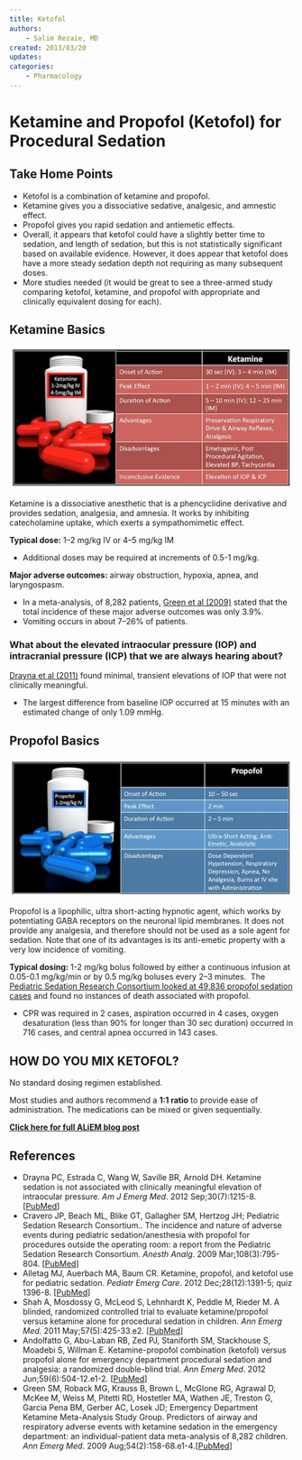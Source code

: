 ```yaml
---
title: Ketofol
authors:
    - Salim Rezaie, MD
created: 2013/03/20
updates:
categories:
    - Pharmacology
---
```


# Ketamine and Propofol (Ketofol) for Procedural Sedation

## Take Home Points

- <span class="drug">Ketofol</span> is a combination of <span class="drug">ketamine</span> and <span class="drug">propofol</span>.
- <span class="drug">Ketamine</span> gives you a dissociative sedative, analgesic, and amnestic effect.
- <span class="drug">Propofol</span> gives you rapid sedation and antiemetic effects. 
- Overall, it appears that <span class="drug">ketofol</span> could have a slightly better time to sedation, and length of sedation, but this is not statistically significant based on available evidence. However, it does appear that <span class="drug">ketofol</span> does have a more steady sedation depth not requiring as many subsequent doses.  
- More studies needed (it would be great to see a three-armed study comparing <span class="drug">ketofol</span>, <span class="drug">ketamine</span>, and <span class="drug">propofol</span> with appropriate and clinically equivalent dosing for each). 

## Ketamine Basics

![Ketamine basics table](image-1.png)

<span class="drug">Ketamine</span> is a dissociative anesthetic that is a phencyclidine derivative and provides sedation, analgesia, and amnesia. It works by inhibiting catecholamine uptake, which exerts a sympathomimetic effect.

**Typical dose:** 1–2 mg/kg IV or 4–5 mg/kg IM

- Additional doses may be required at increments of 0.5-1 mg/kg. 

**Major adverse outcomes:** airway obstruction, hypoxia, apnea, and laryngospasm. 

- In a meta-analysis, of 8,282 patients, [Green et al (2009)](http://www.ncbi.nlm.nih.gov/pubmed/19201064) stated that the total incidence of these major adverse outcomes was only 3.9%. 
- Vomiting occurs in about 7–26% of patients.

### What about the elevated intraocular pressure (IOP) and intracranial pressure (ICP) that we are always hearing about?

[Drayna et al (2011)](http://www.ncbi.nlm.nih.gov/pubmed/22169582) found minimal, transient elevations of IOP that were not clinically meaningful. 

- The largest difference from baseline IOP occurred at 15 minutes with an estimated change of only 1.09 mmHg.

## Propofol Basics

![Propofol basics table](image-2.png)

<span class="drug">Propofol</span> is a lipophilic, ultra short-acting hypnotic agent, which works by potentiating GABA receptors on the neuronal lipid membranes. It does not provide any analgesia, and therefore should not be used as a sole agent for sedation. Note that one of its advantages is its anti-emetic property with a very low incidence of vomiting.

**Typical dosing:** 1-2 mg/kg bolus followed by either a continuous infusion at 0.05-0.1 mg/kg/min or by 0.5 mg/kg boluses every 2–3 minutes. 
The [Pediatric Sedation Research Consortium looked at 49,836 propofol sedation cases](http://www.ncbi.nlm.nih.gov/pubmed/19201064) and found no instances of death associated with propofol. 

- CPR was required in 2 cases, aspiration occurred in 4 cases, oxygen desaturation (less than 90% for longer than 30 sec duration) occurred in 716 cases, and central apnea occurred in 143 cases. 

## HOW DO YOU MIX KETOFOL?

No standard dosing regimen established.

Most studies and authors recommend a **1:1 ratio** to provide ease of administration. The medications can be mixed or given sequentially. 

**[Click here for full ALiEM blog post](https://www.aliem.com/2013/ketofol-game-changer-procedural-sedation/)**

## References

- Drayna PC, Estrada C, Wang W, Saville BR, Arnold DH. Ketamine sedation is not 
associated with clinically meaningful elevation of intraocular pressure. _Am J
Emerg Med_. 2012 Sep;30(7):1215-8. [[PubMed](http://www.ncbi.nlm.nih.gov/pubmed/22169582)]
- Cravero JP, Beach ML, Blike GT, Gallagher SM, Hertzog JH; Pediatric Sedation
Research Consortium.. The incidence and nature of adverse events during pediatric
sedation/anesthesia with propofol for procedures outside the operating room: a
report from the Pediatric Sedation Research Consortium. _Anesth Analg_. 2009
Mar;108(3):795-804.  [[PubMed](http://www.ncbi.nlm.nih.gov/pubmed/19224786)]
- Alletag MJ, Auerbach MA, Baum CR. Ketamine, propofol, and ketofol use for
pediatric sedation. _Pediatr Emerg Care_. 2012 Dec;28(12):1391-5; quiz 1396-8. [[PubMed](http://www.ncbi.nlm.nih.gov/pubmed/23222112)]
- Shah A, Mosdossy G, McLeod S, Lehnhardt K, Peddle M, Rieder M. A blinded,
randomized controlled trial to evaluate ketamine/propofol versus ketamine alone
for procedural sedation in children. _Ann Emerg Med_. 2011 May;57(5):425-33.e2. [[PubMed](http://www.ncbi.nlm.nih.gov/pubmed/20947210)]
- Andolfatto G, Abu-Laban RB, Zed PJ, Staniforth SM, Stackhouse S, Moadebi S,
Willman E. Ketamine-propofol combination (ketofol) versus propofol alone for
emergency department procedural sedation and analgesia: a randomized double-blind
trial. _Ann Emerg Med_. 2012 Jun;59(6):504-12.e1-2. [[PubMed](http://www.ncbi.nlm.nih.gov/pubmed/22401952)]
- Green SM, Roback MG, Krauss B, Brown L, McGlone RG, Agrawal D, McKee M, Weiss 
M, Pitetti RD, Hostetler MA, Wathen JE, Treston G, Garcia Pena BM, Gerber AC,
Losek JD; Emergency Department Ketamine Meta-Analysis Study Group. Predictors of
airway and respiratory adverse events with ketamine sedation in the emergency
department: an individual-patient data meta-analysis of 8,282 children. _Ann Emerg
Med_. 2009 Aug;54(2):158-68.e1-4.[[PubMed](http://www.ncbi.nlm.nih.gov/pubmed/19201064)]
